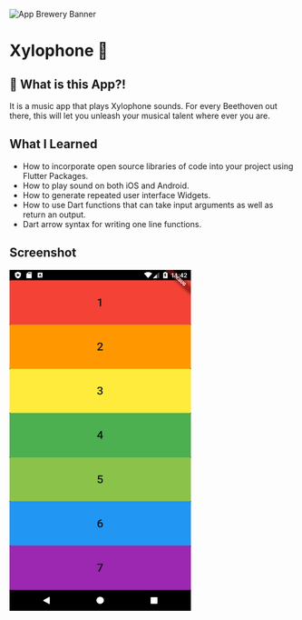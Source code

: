 ![App Brewery Banner](https://github.com/londonappbrewery/Images/blob/master/AppBreweryBanner.png)


# Xylophone 🎹


## 🤔 What is this App?!

It is a music app that plays Xylophone sounds. For every Beethoven out there, this will let you unleash your musical talent where ever you are. 

## What I Learned

- How to incorporate open source libraries of code into your project using Flutter Packages.
- How to play sound on both iOS and Android.
- How to generate repeated user interface Widgets.
- How to use Dart functions that can take input arguments as well as return an output.
- Dart arrow syntax for writing one line functions.

## Screenshot
<img src="screenshot/Screenshot_1588272127.png" height="600" width="320">
